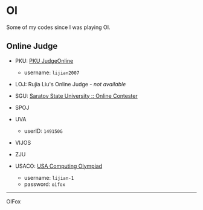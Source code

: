 OI
===

Some of my codes since I was playing OI.

Online Judge
---

* PKU: [PKU JudgeOnline](http://poj.org/)
    - username: `lijian2007`

* LOJ: Rujia Liu's Online Judge - *not available*

* SGU: [Saratov State University :: Online Contester](http://acm.sgu.ru/)

* SPOJ

* UVA
    - userID: `149150G`

* VIJOS

* ZJU

* USACO: [USA Computing Olympiad](http://cerberus.delosent.com:791/usacogate)
    - username: `lijian-1`
    - password: `oifox`


---

OIFox
